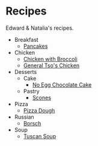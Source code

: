 # Recipes

Edward & Natalia's recipes.

* Breakfast
    * [Pancakes](breakfast/pancakes.md)
* Chicken
    * [Chicken with Broccoli](chicken/chicken_with_broccoli.md)
    * [General Tso's Chicken](chicken/general_tso.md)
* Desserts
    * Cake
        * [No Egg Chocolate Cake](dessert/cake/no_egg_chocolate_cake.md)
    * Pastry
        * [Scones](dessert/pastry/scones.md)
* Pizza
    * [Pizza Dough](pizza/pizza_dough.md)
* Russian
    * [Borsch](russian/borsch.md)
* Soup
    * [Tuscan Soup](soup/tuscan_soup.md)
